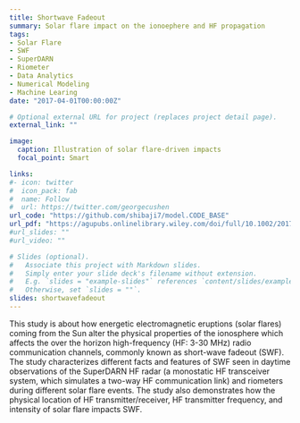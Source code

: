 ```yaml
---
title: Shortwave Fadeout
summary: Solar flare impact on the ionoephere and HF propagation
tags:
- Solar Flare
- SWF
- SuperDARN
- Riometer
- Data Analytics
- Numerical Modeling
- Machine Learing
date: "2017-04-01T00:00:00Z"

# Optional external URL for project (replaces project detail page).
external_link: ""

image:
  caption: Illustration of solar flare-driven impacts 
  focal_point: Smart

links:
#- icon: twitter
#  icon_pack: fab
#  name: Follow
#  url: https://twitter.com/georgecushen
url_code: "https://github.com/shibaji7/model.CODE_BASE"
url_pdf: "https://agupubs.onlinelibrary.wiley.com/doi/full/10.1002/2017RS006488"
#url_slides: ""
#url_video: ""

# Slides (optional).
#   Associate this project with Markdown slides.
#   Simply enter your slide deck's filename without extension.
#   E.g. `slides = "example-slides"` references `content/slides/example-slides.md`.
#   Otherwise, set `slides = ""`.
slides: shortwavefadeout
---
```


This study is about how energetic electromagnetic eruptions (solar flares) coming from the Sun alter the physical properties of the ionosphere which affects the over the horizon high-frequency (HF: 3-30 MHz) radio communication channels, commonly known as short-wave fadeout (SWF). The study characterizes different facts and features of SWF seen in daytime observations of the SuperDARN HF radar (a monostatic HF transceiver system, which simulates a two-way HF communication link) and riometers during different solar flare events. The study also demonstrates how the physical location of HF transmitter/receiver, HF transmitter frequency, and intensity of solar flare impacts SWF.
